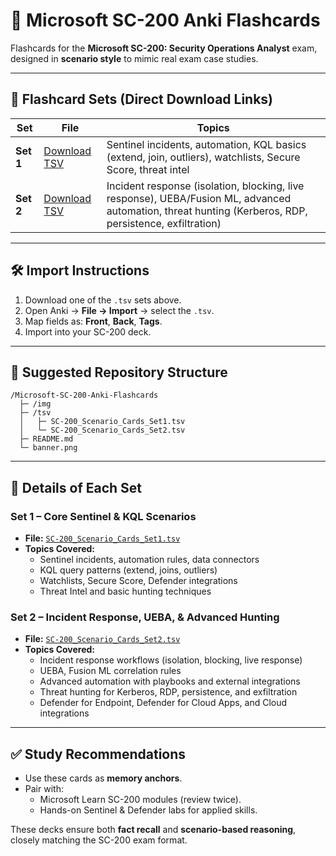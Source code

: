 # 📘 Microsoft SC-200 Anki Flashcards

Flashcards for the **Microsoft SC-200: Security Operations Analyst** exam, designed in **scenario style** to mimic real exam case studies.  

---

## 📂 Flashcard Sets (Direct Download Links)

| Set | File | Topics |
|-----|------|--------|
| **Set 1** | [Download TSV](tsv/SC-200_Scenario_Cards_Set1.tsv) | Sentinel incidents, automation, KQL basics (extend, join, outliers), watchlists, Secure Score, threat intel |
| **Set 2** | [Download TSV](tsv/SC-200_Scenario_Cards_Set2.tsv) | Incident response (isolation, blocking, live response), UEBA/Fusion ML, advanced automation, threat hunting (Kerberos, RDP, persistence, exfiltration) |

---

## 🛠 Import Instructions

1. Download one of the `.tsv` sets above.  
2. Open Anki → **File → Import** → select the `.tsv`.  
3. Map fields as: **Front**, **Back**, **Tags**.  
4. Import into your SC-200 deck.

---

## 📌 Suggested Repository Structure
```
/Microsoft-SC-200-Anki-Flashcards
  ├─ /img
  ├─ /tsv
  │   ├─ SC-200_Scenario_Cards_Set1.tsv
  │   └─ SC-200_Scenario_Cards_Set2.tsv
  ├─ README.md
  └─ banner.png
```

---

## 📂 Details of Each Set

### Set 1 – Core Sentinel & KQL Scenarios
- **File:** [`SC-200_Scenario_Cards_Set1.tsv`](tsv/SC-200_Scenario_Cards_Set1.tsv)
- **Topics Covered:**
  - Sentinel incidents, automation rules, data connectors
  - KQL query patterns (extend, joins, outliers)
  - Watchlists, Secure Score, Defender integrations
  - Threat Intel and basic hunting techniques

### Set 2 – Incident Response, UEBA, & Advanced Hunting
- **File:** [`SC-200_Scenario_Cards_Set2.tsv`](tsv/SC-200_Scenario_Cards_Set2.tsv)
- **Topics Covered:**
  - Incident response workflows (isolation, blocking, live response)
  - UEBA, Fusion ML correlation rules
  - Advanced automation with playbooks and external integrations
  - Threat hunting for Kerberos, RDP, persistence, and exfiltration
  - Defender for Endpoint, Defender for Cloud Apps, and Cloud integrations

---

## ✅ Study Recommendations

- Use these cards as **memory anchors**.  
- Pair with:
  - Microsoft Learn SC-200 modules (review twice).    
  - Hands-on Sentinel & Defender labs for applied skills.  

These decks ensure both **fact recall** and **scenario-based reasoning**, closely matching the SC-200 exam format.
